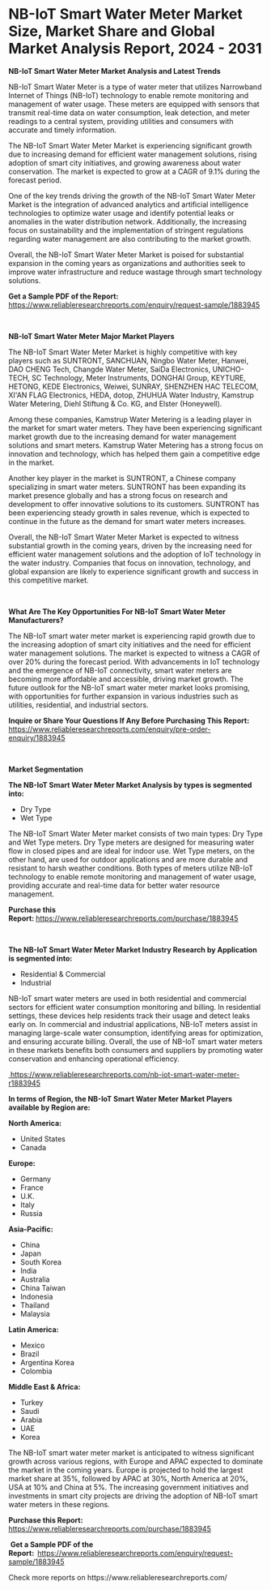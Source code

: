 <p><h1>NB-IoT Smart Water Meter Market Size, Market Share and Global Market Analysis Report, 2024 - 2031</h1></p><p><strong>NB-IoT Smart Water Meter Market Analysis and Latest Trends</strong></p>
<p><p>NB-IoT Smart Water Meter is a type of water meter that utilizes Narrowband Internet of Things (NB-IoT) technology to enable remote monitoring and management of water usage. These meters are equipped with sensors that transmit real-time data on water consumption, leak detection, and meter readings to a central system, providing utilities and consumers with accurate and timely information.</p><p>The NB-IoT Smart Water Meter Market is experiencing significant growth due to increasing demand for efficient water management solutions, rising adoption of smart city initiatives, and growing awareness about water conservation. The market is expected to grow at a CAGR of 9.1% during the forecast period.</p><p>One of the key trends driving the growth of the NB-IoT Smart Water Meter Market is the integration of advanced analytics and artificial intelligence technologies to optimize water usage and identify potential leaks or anomalies in the water distribution network. Additionally, the increasing focus on sustainability and the implementation of stringent regulations regarding water management are also contributing to the market growth.</p><p>Overall, the NB-IoT Smart Water Meter Market is poised for substantial expansion in the coming years as organizations and authorities seek to improve water infrastructure and reduce wastage through smart technology solutions.</p></p>
<p><strong>Get a Sample PDF of the Report:&nbsp;</strong> <a href="https://www.reliableresearchreports.com/enquiry/request-sample/1883945">https://www.reliableresearchreports.com/enquiry/request-sample/1883945</a></p>
<p>&nbsp;</p>
<p><strong>NB-IoT Smart Water Meter Major Market Players</strong></p>
<p><p>The NB-IoT Smart Water Meter Market is highly competitive with key players such as SUNTRONT, SANCHUAN, Ningbo Water Meter, Hanwei, DAO CHENG Tech, Changde Water Meter, SaiDa Electronics, UNICHO-TECH, SC Technology, Meter Instruments, DONGHAI Group, KEYTURE, HETONG, KEDE Electronics, Weiwei, SUNRAY, SHENZHEN HAC TELECOM, XI'AN FLAG Electronics, HEDA, dotop, ZHUHUA Water Industry, Kamstrup Water Metering, Diehl Stiftung & Co. KG, and Elster (Honeywell).</p><p>Among these companies, Kamstrup Water Metering is a leading player in the market for smart water meters. They have been experiencing significant market growth due to the increasing demand for water management solutions and smart meters. Kamstrup Water Metering has a strong focus on innovation and technology, which has helped them gain a competitive edge in the market.</p><p>Another key player in the market is SUNTRONT, a Chinese company specializing in smart water meters. SUNTRONT has been expanding its market presence globally and has a strong focus on research and development to offer innovative solutions to its customers. SUNTRONT has been experiencing steady growth in sales revenue, which is expected to continue in the future as the demand for smart water meters increases.</p><p>Overall, the NB-IoT Smart Water Meter Market is expected to witness substantial growth in the coming years, driven by the increasing need for efficient water management solutions and the adoption of IoT technology in the water industry. Companies that focus on innovation, technology, and global expansion are likely to experience significant growth and success in this competitive market.</p></p>
<p>&nbsp;</p>
<p><strong>What Are The Key Opportunities For NB-IoT Smart Water Meter Manufacturers?</strong></p>
<p><p>The NB-IoT smart water meter market is experiencing rapid growth due to the increasing adoption of smart city initiatives and the need for efficient water management solutions. The market is expected to witness a CAGR of over 20% during the forecast period. With advancements in IoT technology and the emergence of NB-IoT connectivity, smart water meters are becoming more affordable and accessible, driving market growth. The future outlook for the NB-IoT smart water meter market looks promising, with opportunities for further expansion in various industries such as utilities, residential, and industrial sectors.</p></p>
<p><strong>Inquire or Share Your Questions If Any Before Purchasing This Report:</strong> <a href="https://www.reliableresearchreports.com/enquiry/pre-order-enquiry/1883945">https://www.reliableresearchreports.com/enquiry/pre-order-enquiry/1883945</a></p>
<p>&nbsp;</p>
<p><strong>Market Segmentation</strong></p>
<p><strong>The NB-IoT Smart Water Meter Market Analysis by types is segmented into:</strong></p>
<p><ul><li>Dry Type</li><li>Wet Type</li></ul></p>
<p><p>The NB-IoT Smart Water Meter market consists of two main types: Dry Type and Wet Type meters. Dry Type meters are designed for measuring water flow in closed pipes and are ideal for indoor use. Wet Type meters, on the other hand, are used for outdoor applications and are more durable and resistant to harsh weather conditions. Both types of meters utilize NB-IoT technology to enable remote monitoring and management of water usage, providing accurate and real-time data for better water resource management.</p></p>
<p><strong>Purchase this Report:&nbsp;</strong><a href="https://www.reliableresearchreports.com/purchase/1883945">https://www.reliableresearchreports.com/purchase/1883945</a></p>
<p>&nbsp;</p>
<p><strong>The NB-IoT Smart Water Meter Market Industry Research by Application is segmented into:</strong></p>
<p><ul><li>Residential & Commercial</li><li>Industrial</li></ul></p>
<p><p>NB-IoT smart water meters are used in both residential and commercial sectors for efficient water consumption monitoring and billing. In residential settings, these devices help residents track their usage and detect leaks early on. In commercial and industrial applications, NB-IoT meters assist in managing large-scale water consumption, identifying areas for optimization, and ensuring accurate billing. Overall, the use of NB-IoT smart water meters in these markets benefits both consumers and suppliers by promoting water conservation and enhancing operational efficiency.</p></p>
<p><a href="https://www.reliableresearchreports.com/nb-iot-smart-water-meter-r1883945">&nbsp;https://www.reliableresearchreports.com/nb-iot-smart-water-meter-r1883945</a></p>
<p><strong>In terms of Region, the NB-IoT Smart Water Meter Market Players available by Region are:</strong></p>
<p>
    <p> <strong> North America: </strong>
        <ul>
            <li>United States</li>
            <li>Canada</li>
        </ul>
        </p> 
    <p> <strong> Europe: </strong>
        <ul>
            <li>Germany</li>
            <li>France</li>
            <li>U.K.</li>
            <li>Italy</li>
            <li>Russia</li>
        </ul>
        </p> 
    <p> <strong> Asia-Pacific: </strong>
        <ul>
            <li>China</li>
            <li>Japan</li>
            <li>South Korea</li>
            <li>India</li>
            <li>Australia</li>
            <li>China Taiwan</li>
            <li>Indonesia</li>
            <li>Thailand</li>
            <li>Malaysia</li>
        </ul>
        </p> 
    <p> <strong> Latin America: </strong>
        <ul>
            <li>Mexico</li>
            <li>Brazil</li>
            <li>Argentina Korea</li>
            <li>Colombia</li>
        </ul>
        </p> 
    <p> <strong> Middle East & Africa: </strong>
        <ul>
            <li>Turkey</li>
            <li>Saudi</li>
            <li>Arabia</li>
            <li>UAE</li>
            <li>Korea</li>
        </ul>
    </p>
    </p>
<p><p>The NB-IoT smart water meter market is anticipated to witness significant growth across various regions, with Europe and APAC expected to dominate the market in the coming years. Europe is projected to hold the largest market share at 35%, followed by APAC at 30%, North America at 20%, USA at 10% and China at 5%. The increasing government initiatives and investments in smart city projects are driving the adoption of NB-IoT smart water meters in these regions.</p></p>
<p><strong>Purchase this Report: </strong><a href="https://www.reliableresearchreports.com/purchase/1883945">https://www.reliableresearchreports.com/purchase/1883945</a></p>
<p>&nbsp;<strong>Get a Sample PDF of the Report:&nbsp;&nbsp;</strong><a href="https://www.reliableresearchreports.com/enquiry/request-sample/1883945">https://www.reliableresearchreports.com/enquiry/request-sample/1883945</a></p>
<p><strong></strong></p>
<p>Check more reports on https://www.reliableresearchreports.com/</p>